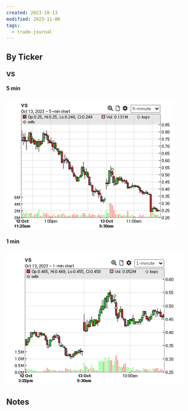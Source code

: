 ```yaml
---
created: 2023-10-13
modified: 2023-11-06
tags:
  - trade-journal
---
```

## By Ticker
### VS
#### 5 min
![Pasted image 20231106113312](../../ATTACHMENTS/Pasted%20image%2020231106113312.png)
#### 1 min
![Pasted image 20231106113319](../../ATTACHMENTS/Pasted%20image%2020231106113319.png)
## Notes
